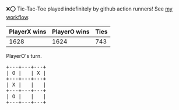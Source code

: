 :x::o: Tic-Tac-Toe played indefinitely by github action runners! See [my workflow](.github/workflows/play.yaml).

|PlayerX wins|PlayerO wins|Ties|
|-|-|-|
|1628|1624|743|

PlayerO's turn.

<pre>
+---+---+---+
| O |   | X |
+---+---+---+
| X |   |   |
+---+---+---+
| O |   |   |
+---+---+---+
</pre>